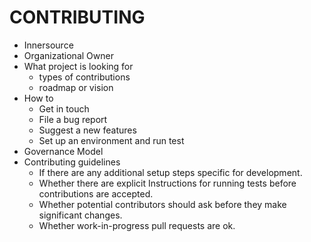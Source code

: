 # CONTRIBUTING

* Innersource
* Organizational Owner
* What project is looking for
    * types of contributions
    * roadmap or vision
* How to
    * Get in touch
    * File a bug report
    * Suggest a new features
    * Set up an environment and run test
* Governance Model
* Contributing guidelines
    * If there are any additional setup steps specific for development.
    * Whether there are explicit Instructions for running tests before contributions are accepted.
    * Whether potential contributors should ask before they make significant changes.
    * Whether work-in-progress pull requests are ok.
